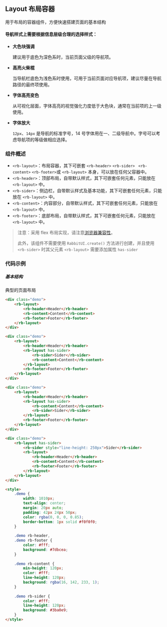 ## Layout 布局容器

用于布局的容器组件，方便快速搭建页面的基本结构

#### 导航样式上需要根据信息层级合理的选择样式：

- **大色块强调**

  建议用于底色为深色系时，当前页面父级的导航项。

- **高亮火柴棍**

  当导航栏底色为浅色系时使用，可用于当前页面对应导航项，建议尽量在导航路径的最终项使用。

- **字体高亮变色**

  从可视化层面，字体高亮的视觉强化力度低于大色块，通常在当前项的上一级使用。

- **字体放大**

  `12px`、`14px` 是导航的标准字号，14 号字体用在一、二级导航中。字号可以考虑导航项的等级做相应选择。

### 组件概述

- `<rb-layout>`：布局容器，其下可嵌套 `<rb-header>` `<rb-sider> ` `<rb-content>` `<rb-footer>`或 `<rb-layout>` 本身，可以放在任何父容器中。
- `<rb-header>`：顶部布局，自带默认样式，其下可嵌套任何元素，只能放在 `<rb-layout>` 中。
- `<rb-sider>`：侧边栏，自带默认样式及基本功能，其下可嵌套任何元素，只能放在 `<rb-layout>` 中。
- `<rb-content>`：内容部分，自带默认样式，其下可嵌套任何元素，只能放在 `<rb-layout>` 中。
- `<rb-footer>`：底部布局，自带默认样式，其下可嵌套任何元素，只能放在 `<rb-layout>` 中。

> 注意：采用 flex 布局实现，请注意[浏览器兼容性](https://caniuse.com/#search=flex)。
>
> 此外，该组件不需要使用 `RabbitUI.create()` 方法进行创建，并且使用 `<rb-sider>` 时其父元素 `<rb-layout>` 需要添加属性 `has-sider` 

### 代码示例

##### 基本结构

典型的页面布局

```html
<div class="demo">
    <rb-layout>
        <rb-header>Header</rb-header>
        <rb-content>Content</rb-content>
        <rb-footer>Footer</rb-footer>
    </rb-layout>
</div>

<div class="demo">
    <rb-layout>
        <rb-header>Header</rb-header>
        <rb-layout has-sider>
            <rb-sider>Sider</rb-sider>
            <rb-content>Content</rb-content>
        </rb-layout>
        <rb-footer>Footer</rb-footer>
    </rb-layout>
</div>

<div class="demo">
    <rb-layout>
        <rb-header>Header</rb-header>
        <rb-layout has-sider>
            <rb-content>Content</rb-content>
            <rb-sider>Sider</rb-sider>
        </rb-layout>
        <rb-footer>Footer</rb-footer>
    </rb-layout>
</div>

<div class="demo">
    <rb-layout has-sider>
        <rb-sider style="line-height: 250px">Sider</rb-sider>
        <rb-layout>
            <rb-header>Header</rb-header>
            <rb-content>Content</rb-content>
            <rb-footer>Footer</rb-footer>
        </rb-layout>
    </rb-layout>
</div>

<style>
    .demo {
        width: 1010px;
        text-align: center;
        margin: 20px auto;
        padding: 42px 24px 50px;
        color: rgba(0, 0, 0, 0.85);
        border-bottom: 1px solid #f0f0f0;
    }
    
    .demo rb-header,
    .demo rb-footer {
        color: #fff;
        background: #7dbcea;
    }
    
    .demo rb-content {
        min-height: 120px;
        color: #fff;
        line-height: 120px;
        background: rgba(16, 142, 233, 1);
    }
    
    .demo rb-sider {
        color: #fff;
        line-height: 120px;
        background: #3ba0e9;
    }
</style>
```
